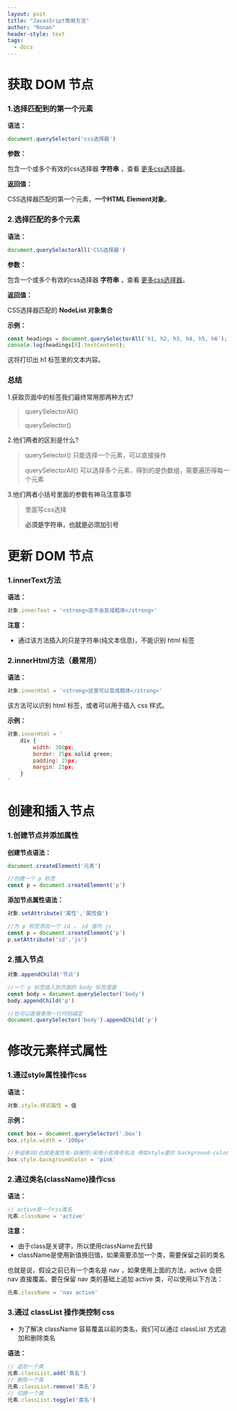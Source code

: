 ```yaml
---
layout: post
title: "JavasSript常用方法"
author: "Ronan"
header-style: text
tags:
  - docs
---
```


# 获取 DOM 节点

### 1.选择匹配到的第一个元素

**语法：**

```javascript
document.querySelector('css选择器')
```

**参数：**

包含一个或多个有效的css选择器 **字符串** ，查看 [更多css选择器](https://www.runoob.com/cssref/css-selectors.html)。

**返回值：**

CSS选择器匹配的第一个元素，**一个HTML Element对象**。

### 2.选择匹配的多个元素

**语法：**

```javascript
document.querySelectorAll('CSS选择器')
```

**参数：**

包含一个或多个有效的css选择器 **字符串** ，查看 [更多css选择器](https://www.runoob.com/cssref/css-selectors.html)。

**返回值：**

CSS选择器匹配的 **NodeList 对象集合**

**示例：**

```javascript
const headings = document.querySelectorAll('h1, h2, h3, h4, h5, h6');
console.log(headings[0].textContent);
```

这将打印出 h1 标签里的文本内容。

### 总结

1.获取页面中的标签我们最终常用那两种方式?

> querySelectorAll()
>
> querySelector()

2.他们两者的区别是什么?

> querySelector() 只能选择一个元素，可以直接操作
>
> querySelectorAll() 可以选择多个元素，得到的是伪数组，需要遍历得每一个元素

3.他们两者小括号里面的参数有神马注意事项

> 里面写css选择
>
> **必须是字符串，也就是必须加引号**

# 更新 DOM 节点

### 1.innerText方法

**语法：**

```javascript
对象.innerText = '<strong>这不会变成粗体</strong>'
```

**注意：**

- 通过该方法插入的只是字符串(纯文本信息)，不能识别 html 标签

### 2.innerHtml方法（最常用）

**语法：**

```javascript
对象.innerHtml = '<strong>这里可以变成粗体</strong>'
```

该方法可以识别 html 标签，或者可以用于插入 css 样式。

**示例：**

```javascript
对象.innerHtml = '
    div {
        width: 300px;
        border: 25px solid green;
        padding: 25px;
        margin: 25px;
    }
'
```

# 创建和插入节点

### 1.创建节点并添加属性

**创建节点语法：**

```javascript
document.createElement('元素')

//创建一个 p 标签
const p = document.createElement('p')
```

**添加节点属性语法：**

```javascript
对象.setAttribute('属性','属性值')

//为 p 标签添加一个 id ， id 值为 js
const p = document.createElement('p')
p.setAttribute('id','js')
```

### 2.插入节点

```javascript
对象.appendChild('节点')

//一个 p 标签插入到页面的 body 标签里面
const body = document.querySelector('body')
body.appendChild('p')

//也可以直接使用一行代码搞定
document.querySelector('body').appendChild('p')
```

# 修改元素样式属性

### 1.通过style属性操作css

**语法：**

```javascript
对象.style.样式属性 = 值
```

**示例：**

```javascript
const box = document.querySelector('.box')
box.style.width = '100px'

//多组单词(也就是属性有-链接符)采用小驼峰命名法 例如style里的 background-color 属性
box.style.backgroundColor = 'pink'
```

### 2.通过类名(className)操作css

**语法：**

```javascript
// active是一个css类名
元素.className = 'active'
```

**注意：**

- 由于class是关键字，所以使用className去代替
- className是使用新值换旧值，如果需要添加一个类，需要保留之前的类名

也就是说，假设之前已有一个类名是 nav ，如果使用上面的方法，active 会把 nav 直接覆盖。要在保留 nav 类的基础上追加 active 类，可以使用以下方法：

```javascript
元素.className = 'nav active'
```

### 3.通过 classList 操作类控制 css

- 为了解决 className 容易覆盖以前的类名，我们可以通过 classList 方式追加和删除类名

**语法：**

```javascript
// 追加一个类
元素.classList.add('类名')
// 删除一个类
元素.classList.remove('类名')
// 切换一个类
元素.classList.toggle('类名')
```
